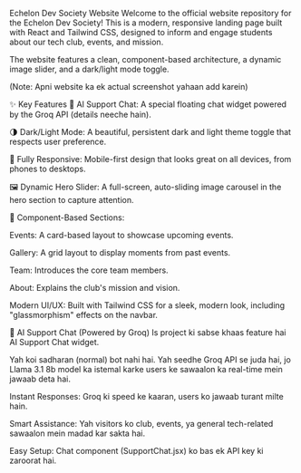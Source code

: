 Echelon Dev Society Website
Welcome to the official website repository for the Echelon Dev Society! This is a modern, responsive landing page built with React and Tailwind CSS, designed to inform and engage students about our tech club, events, and mission.

The website features a clean, component-based architecture, a dynamic image slider, and a dark/light mode toggle.

(Note: Apni website ka ek actual screenshot yahaan add karein)

✨ Key Features
🤖 AI Support Chat: A special floating chat widget powered by the Groq API (details neeche hain).

🌗 Dark/Light Mode: A beautiful, persistent dark and light theme toggle that respects user preference.

📱 Fully Responsive: Mobile-first design that looks great on all devices, from phones to desktops.

🖼️ Dynamic Hero Slider: A full-screen, auto-sliding image carousel in the hero section to capture attention.

🧩 Component-Based Sections:

Events: A card-based layout to showcase upcoming events.

Gallery: A grid layout to display moments from past events.

Team: Introduces the core team members.

About: Explains the club's mission and vision.

Modern UI/UX: Built with Tailwind CSS for a sleek, modern look, including "glassmorphism" effects on the navbar.

🤖 AI Support Chat (Powered by Groq)
Is project ki sabse khaas feature hai AI Support Chat widget.

Yah koi sadharan (normal) bot nahi hai. Yah seedhe Groq API se juda hai, jo Llama 3.1 8b model ka istemal karke users ke sawaalon ka real-time mein jawaab deta hai.

Instant Responses: Groq ki speed ke kaaran, users ko jawaab turant milte hain.

Smart Assistance: Yah visitors ko club, events, ya general tech-related sawaalon mein madad kar sakta hai.

Easy Setup: Chat component (SupportChat.jsx) ko bas ek API key ki zaroorat hai.

